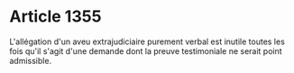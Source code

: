 # Article 1355

L'allégation d'un aveu extrajudiciaire purement verbal est inutile toutes les fois qu'il s'agit d'une demande dont la preuve testimoniale ne serait point admissible.